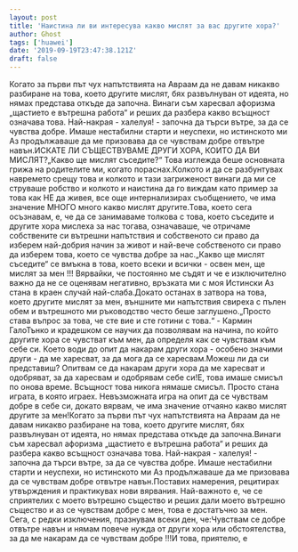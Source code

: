 ```yaml
---
layout: post
title: 'Наистина ли ви интересува какво мислят за вас другите хора?'
author: Ghost
tags: ['huawei']
date: '2019-09-19T23:47:38.121Z'
draft: false
---
```


Когато за първи път чух напътствията на Авраам да не давам никакво разбиране на това, което другите мислят, бях развълнуван от идеята, но нямах представа откъде да започна. Винаги съм харесвал афоризма „щастието е вътрешна работа“ и реших да разбера какво всъщност означава това. Най-накрая - халелуя! - започна да търси вътре, за да се чувства добре. Имаше нестабилни старти и неуспехи, но истинското ми Аз продължаваше да ме призовава да се чувствам добре отвътре навън.ИСКАТЕ ЛИ СЪЩЕСТВУВАМЕ ДРУГИ ХОРА, КОИТО ДА ВИ МИСЛЯТ?„Какво ще мислят съседите?“ Това изглежда беше основната грижа на родителите ми, когато пораснах.Колкото и да се разбунтувах навремето срещу това и колкото и тази загриженост винаги да ми се струваше робство и колкото и наистина да го виждам като пример за това как НЕ да живея, все още интернализирах съобщението, че има значение МНОГО много какво мислят другите.Това, което сега осъзнавам, е, че да се занимаваме толкова с това, което съседите и другите хора мислеха за нас тогава, означаваше, че отричаме собствените си вътрешни напътствия и собственото си право да изберем най-добрия начин за живот и най-вече собственото си право да изберем това, което се чувства добре за нас.„Какво ще мислят съседите“ се вмъкна в това, което всеки и всички - освен мен, ще мислят за мен !!! Вярвайки, че постоянно ме съдят и че е изключително важно да не се оценявам негативно, връзката ми с моя Истински Аз стана в краен случай най-слаба.Докато останах в затвора на това, което другите мислят за мен, външните ми напътствия свиреха с пълен обем и вътрешното ми ръководство често беше заглушено.„Просто става въпрос за това, че сте вие ​​и сте готини с това.“ - Кармин ГалоТънко и крадешком се научих да позволявам на начина, по който другите хора се чувстват към мен, да определя как се чувствам към себе си. Което води до опит да накарам други хора - особено значими други - да ме харесват, за да мога да се харесвам.Можеш ли да си представиш? Опитвам се да накарам други хора да ме харесват и одобряват, за да харесвам и одобрявам себе си!Е, това имаше смисъл по онова време. Всъщност това никога нямаше смисъл. Просто стана играта, в която играех. Невъзможната игра на опит да се чувствам добре в себе си, докато вярвам, че има значение отчаяно какво мислят другите за мен!Когато за първи път чух напътствията на Авраам да не давам никакво разбиране на това, което другите мислят, бях развълнуван от идеята, но нямах представа откъде да започна.Винаги съм харесвал афоризма „щастието е вътрешна работа“ и реших да разбера какво всъщност означава това. Най-накрая - халелуя! - започна да търси вътре, за да се чувства добре. Имаше нестабилни старти и неуспехи, но истинското ми Аз продължаваше да ме призовава да се чувствам добре отвътре навън.Поставих намерения, рецитирах утвърждения и практикувах нови вярвания. Най-важното е, че се сприятелих с моето вътрешно същество и реших дали моето вътрешно същество и аз се чувствам добре с мен, това е достатъчно за мен. Сега, с редки изключения, празнувам всеки ден, че:Чувствам се добре отвътре навън и нямам повече нужда от други хора или обстоятелства, за да ме накарам да се чувствам добре !!!И това, приятелю, е
